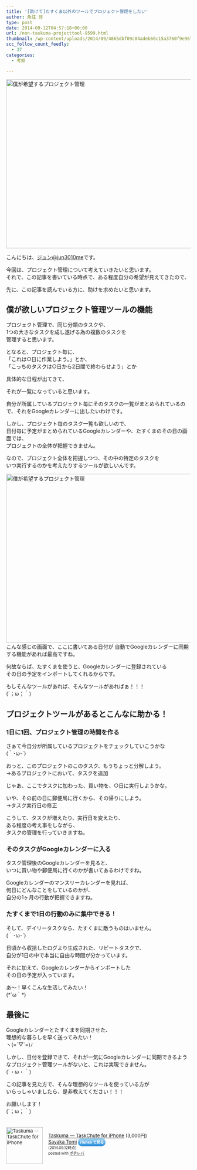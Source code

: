 ```yaml
---
title: '[助けて]たすくま以外のツールでプロジェクト管理をしたい'
author: 魚住 惇
type: post
date: 2014-09-12T04:57:18+00:00
url: /non-taskuma-projecttool-9599.html
thumbnail: /wp-content/uploads/2014/09/4865dbf09c04adeb66c15a3760f9e967.png
scc_follow_count_feedly:
  - 37
categories:
  - 考察

---
```

<img decoding="async" loading="lazy" src="/wp-content/uploads/2014/09/4865dbf09c04adeb66c15a3760f9e967.png" alt="僕が希望するプロジェクト管理" title="スクリーンショット_2014-09-12_13_34_05.png" border="0" width="600" height="461" /><!--more-->

こんにちは、[ジュン@jun3010me][1]です。

今回は、プロジェクト管理について考えていきたいと思います。  
それで、この記事を書いている時点で、ある程度自分の希望が見えてきたので、

先に、この記事を読んでいる方に、助けを求めたいと思います。

## 僕が欲しいプロジェクト管理ツールの機能

プロジェクト管理で、同じ分類のタスクや、  
1つの大きなタスクを成し遂げる為の複数のタスクを  
管理すると思います。

となると、プロジェクト毎に、  
「これは○日に作業しよう。」とか、  
「こっちのタスクは○日から2日間で終わらせよう」とか

具体的な日程が出てきて、

<span class="b">それが一覧になっていると思います。</span>

自分が所属しているプロジェクト毎にそのタスクの一覧がまとめられているので、それをGoogleカレンダーに出したいわけです。

しかし、プロジェクト毎のタスク一覧も欲しいので、  
日付毎に予定がまとめられているGoogleカレンダーや、たすくまのその日の画面では、  
プロジェクトの全体が把握できません。

なので、プロジェクト全体を把握しつつ、その中の特定のタスクを  
いつ実行するのかを考えたりするツールが欲しいんです。

<img decoding="async" loading="lazy" src="/wp-content/uploads/2014/09/4865dbf09c04adeb66c15a3760f9e967.png" alt="僕が希望するプロジェクト管理" title="スクリーンショット_2014-09-12_13_34_05.png" border="0" width="600" height="461" />  
こんな感じの画面で、ここに書いてある日付が  
自動でGoogleカレンダーに同期する機能があれば最高ですね。

何故ならば、たすくまを使うと、Googleカレンダーに登録されている  
その日の予定をインポートしてくれるからです。

もしそんなツールがあれば、そんなツールがあればぁ！！！  
(´；ω；｀)

## プロジェクトツールがあるとこんなに助かる！

### 1日に1回、プロジェクト管理の時間を作る

さぁて今自分が所属しているプロジェクトをチェックしていこうかな  
(｀･ω･´)

おっと、このプロジェクトのこのタスク、もうちょっと分解しよう。  
→あるプロジェクトにおいて、タスクを追加  
  
じゃあ、ここでタスクに加わった、買い物を、○日に実行しようかな。

いや、その前の日に郵便局に行くから、その帰りにしよう。  
→タスク実行日の修正

こうして、タスクが増えたり、実行日を変えたり、  
ある程度の考え事をしながら、  
タスクの管理を行っていきますね。

### そのタスクがGoogleカレンダーに入る

タスク管理後のGoogleカレンダーを見ると、  
いつに買い物や郵便局に行くのかが書いてあるわけですね。

Googleカレンダーのマンスリーカレンダーを見れば、  
何日にどんなことをしているのかが、  
自分の1ヶ月の行動が把握できますね。

### たすくまで1日の行動のみに集中できる！

そして、デイリータスクなら、たすくまに敵うものはいません。  
(｀･ω･´)

日頃から収拾したログより生成された、リピートタスクで、  
自分が1日の中で本当に自由な時間が分かっています。

それに加えて、Googleカレンダーからインポートした  
その日の予定が入っています。

あ〜！早くこんな生活してみたい！  
(\*´ω｀\*)

## 最後に

Googleカレンダーとたすくまを同期させた、  
理想的な暮らしを早く送ってみたい！  
ヽ(=´▽\`=)ﾉ

しかし、日付を登録できて、それが一気にGoogleカレンダーに同期できるようなプロジェクト管理ツールがないと、これは実現できません。  
(´・ω・｀)

この記事を見た方で、そんな理想的なツールを使っている方が  
いらっしゃいましたら、是非教えてください！！！

お願いします！  
(´；ω；｀)

<div class="pochireba" style="text-align:left;font-size:small;padding:20px 0;/zoom: 1;overflow: hidden;">
  <a href="https://itunes.apple.com/jp/app/taskuma-taskchute-for-iphone/id896335635?mt=8&#038;uo=4&#038;at=11l7gE" target="_blank" ><img decoding="async" loading="lazy" src="http://a1934.phobos.apple.com/us/r30/Purple6/v4/9d/2c/dd/9d2cdd74-38b8-eb79-d14e-56b77b7ca1ed/mzl.nclthqjm.png" alt="Taskuma -- TaskChute for iPhone" width="100" height="100" style="float:left;margin:0 15px 0 0;width:100px;height:100px;" class="pochi_img" /></a></p> 
  
  <div class="pochi_info" style="text-align:left;/zoom: 1;overflow: hidden;">
    <div class="pochi_name">
      <a href="https://itunes.apple.com/jp/app/taskuma-taskchute-for-iphone/id896335635?mt=8&#038;uo=4&#038;at=11l7gE" target="_blank" >Taskuma &#8212; TaskChute for iPhone</a>&nbsp;(3,000円)
    </div>
    <div class="pochi_seller">
      <a href="https://itunes.apple.com/jp/artist/sayaka-tomi/id896335638?uo=4&#038;at=11l7gE" target="_blank" >Sayaka Tomi</a>&nbsp;<a href="https://itunes.apple.com/jp/app/taskuma-taskchute-for-iphone/id896335635?mt=8&#038;uo=4&#038;at=11l7gE" target="_blank" style="width:100px;color:#ffffff;background:#298CDA;font-size:10px;font-weight:bold;text-align:center;display:inline;text-decoration:none;border:0px;padding:5px;border-radius:10px;background:-moz-linear-gradient(rgba(85,182,237,0.5), rgba(41,140,218,1));background:-webkit-gradient(linear, 100% 0%, 100% 100%, from(rgba(85,182,237,0.5)), to(rgba(41,140,218,1)));white-space: nowrap;">iTunes で見る</a>
    </div>
    <div class="pochi_time" style="font-size:x-small;display:inline;">
      (2014.09.12時点)
    </div>
    <div class="pochi_post" style="font-size:x-small;">
      posted with <a href="http://pochireba.com" rel="nofollow" target="_blank">ポチレバ</a>
    </div>
  </div>
  <div class="booklink-footer" style="clear: left">
  </div>
</div>

 [1]: https://twitter.com/jun3010me